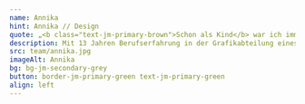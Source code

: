 ```yaml
---
name: Annika
hint: Annika // Design
quote: „<b class="text-jm-primary-brown">Schon als Kind</b> war ich immer <b>fasziniert</b> von farben, formen und mustern und habe es geliebt, <b>neue Dinge zu erschaffen.</b>“
description: Mit 13 Jahren Berufserfahrung in der Grafikabteilung eines Verbands und einer soliden Ausbildung als Gestaltungstechnische Assistentin sowie zur Industriekauffrau bringe ich umfassende Expertise mit. Meine Zuverlässigkeit, Kreativität und empathische Art zeichnen mich aus. Ich werde für meine Sensibilität, Ehrlichkeit und Hilfsbereitschaft geschätzt, die ich sowohl in ihrer Arbeit als auch im persönlichen Umgang zeige. In meiner Freizeit male und „werkel“ ich gerne in meiner Kellerwerkstatt und besuche leidenschaftlich Konzerte, genieße Filme, Gartenarbeit und wertvolle Zeit mit meiner Familie.
src: team/annika.jpg
imageAlt: Annika
bg: bg-jm-secondary-grey
button: border-jm-primary-green text-jm-primary-green
align: left
---
```


